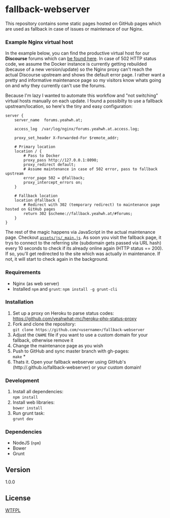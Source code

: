 fallback-webserver
==================

This repository contains some static pages hosted on GitHub pages which are used as fallback in case of issues or maintenace of our Nginx.

### Example Nginx virtual host

In the example below, you can find the productive virtual host for our **Discourse** forums which can [be found here](http://forums.yeahwh.at). In case of 502 HTTP status code, we assume the Docker instance is currently getting rebuilded (because of a new version/update) so the Nginx proxy can't reach the actual Discourse upstream and shows the default error page. I rather want a pretty and informative maintenance page so my visitors know whats going on and why they currently can't use the forums.

Because I'm lazy I wanted to automate this workflow and "not switching" virtual hosts manually on each update. I found a possibilty to use a fallback upstream/location, so here's the tiny and easy configuration:    

```
server {
    server_name  forums.yeahwh.at;

    access_log  /var/log/nginx/forums.yeahwh.at.access.log;

    proxy_set_header X-Forwarded-For $remote_addr;

    # Primary location
    location / {
        # Pass to Docker
        proxy_pass http://127.0.0.1:8090;
        proxy_redirect default;
        # Assume maintenance in case of 502 error, pass to fallback upstream
        error_page 502 = @fallback;
        proxy_intercept_errors on;
    }

    # Fallback location
    location @fallback {
        # Redirect with 302 (temporary redirect) to maintenance page hosted on GitHub pages
        return 302 $scheme://fallback.yeahwh.at/#forums;
    }
}
```

The rest of the magic happens via JavaScript in the actual maintenance page. Checkout [`assets/js/_main.js`](assets/js/_main.js). As soon you visit the fallback page, it trys to connect to the referring site (subdomain gets passed via URL hash) every 10 seconds to check if its already online again (HTTP status == 200). If so, you'll get redirected to the site which was actually in maintenance. If not, it will start to check again in the background.

### Requirements

* Nginx (as web server)
* Installed `npm` and `grunt`: `npm install -g grunt-cli`

### Installation

1. Set up a proxy on Heroku to parse status codes:  
  https://github.com/yeahwhat-mc/heroku-php-status-proxy
2. Fork and clone the repository:  
  `git clone https://github.com/<username>/fallback-webserver`
3. Adjust the `CNAME` file if you want to use a custom domain for your fallback, otherwise remove it
4. Change the maintenance page as you wish
5. Push to GitHub and sync master branch with gh-pages:  
  `make` \*
5. Thats it. Open your fallback webserver using GitHub's (http://<username>.github.io/fallback-webserver) or your custom domain! 

### Development

1. Install all dependencies:  
  `npm install`
2. Install web libraries:  
  `bower install`
3. Run grunt task:  
  `grunt dev`

### Dependencies

* NodeJS (`npm`)
* Bower
* Grunt

## Version

1.0.0

## License

[WTFPL](LICENSE)
